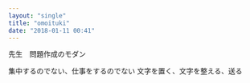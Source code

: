 ```yaml
---
layout: "single"
title: "omoituki"
date: "2018-01-11 00:41"
---
```


先生　問題作成のモダン

集中するのでない、仕事をするのでない
文字を置く、文字を整える、送る

